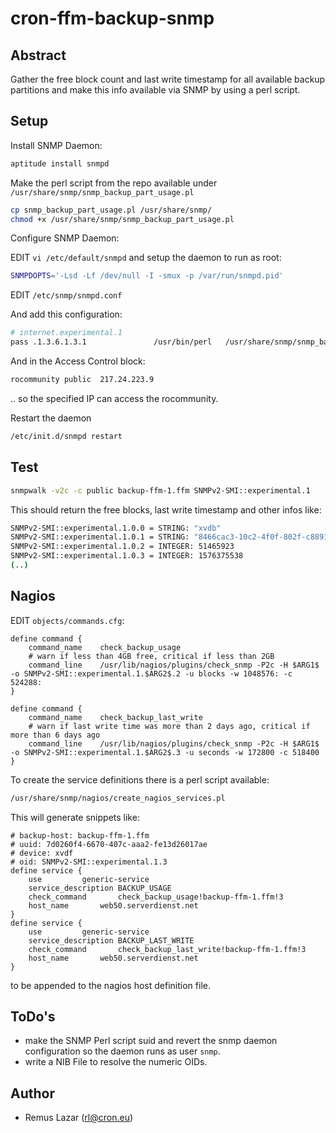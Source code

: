 # cron-ffm-backup-snmp

## Abstract

Gather the free block count and last write timestamp for all available
backup partitions and make this info available via SNMP by using a perl script.

## Setup

Install SNMP Daemon:

```bash
aptitude install snmpd
```

Make the perl script from the repo available under `/usr/share/snmp/snmp_backup_part_usage.pl`

```bash
cp snmp_backup_part_usage.pl /usr/share/snmp/
chmod +x /usr/share/snmp/snmp_backup_part_usage.pl
```

Configure SNMP Daemon:

EDIT `vi /etc/default/snmpd` and setup the daemon to run as root:

```bash
SNMPDOPTS='-Lsd -Lf /dev/null -I -smux -p /var/run/snmpd.pid'
```

EDIT `/etc/snmp/snmpd.conf`

And add this configuration:

```bash
# internet.experimental.1
pass .1.3.6.1.3.1               /usr/bin/perl   /usr/share/snmp/snmp_backup_part_usage.pl
``` 

And in the Access Control block:

```bash
rocommunity public  217.24.223.9
```

.. so the specified IP can access the rocommunity.

Restart the daemon

```bash
/etc/init.d/snmpd restart
```

## Test

```bash
snmpwalk -v2c -c public backup-ffm-1.ffm SNMPv2-SMI::experimental.1
```

This should return the free blocks, last write timestamp and other infos like:

```bash
SNMPv2-SMI::experimental.1.0.0 = STRING: "xvdb"
SNMPv2-SMI::experimental.1.0.1 = STRING: "8466cac3-10c2-4f0f-802f-c8891b5c919f"
SNMPv2-SMI::experimental.1.0.2 = INTEGER: 51465923
SNMPv2-SMI::experimental.1.0.3 = INTEGER: 1576375538
(..)
```

## Nagios

EDIT `objects/commands.cfg`:

```
define command {
	command_name	check_backup_usage
	# warn if less than 4GB free, critical if less than 2GB
	command_line	/usr/lib/nagios/plugins/check_snmp -P2c -H $ARG1$ -o SNMPv2-SMI::experimental.1.$ARG2$.2 -u blocks -w 1048576: -c 524288:
}

define command {
	command_name	check_backup_last_write
	# warn if last write time was more than 2 days ago, critical if more than 6 days ago
	command_line	/usr/lib/nagios/plugins/check_snmp -P2c -H $ARG1$ -o SNMPv2-SMI::experimental.1.$ARG2$.3 -u seconds -w 172800 -c 518400
}
```

To create the service definitions there is a perl script available:

```bash
/usr/share/snmp/nagios/create_nagios_services.pl
```

This will generate snippets like:

```
# backup-host: backup-ffm-1.ffm
# uuid: 7d0260f4-6670-407c-aaa2-fe13d26017ae
# device: xvdf
# oid: SNMPv2-SMI::experimental.1.3
define service {
	use			generic-service
	service_description	BACKUP_USAGE
	check_command		check_backup_usage!backup-ffm-1.ffm!3
	host_name		web50.serverdienst.net
}
define service {
	use			generic-service
	service_description	BACKUP_LAST_WRITE
	check_command		check_backup_last_write!backup-ffm-1.ffm!3
	host_name		web50.serverdienst.net
}
```

to be appended to the nagios host definition file.

## ToDo's

* make the SNMP Perl script suid and revert the snmp daemon configuration so the daemon runs as user `snmp`.
* write a NIB File to resolve the numeric OIDs.


## Author

* Remus Lazar (rl@cron.eu)
